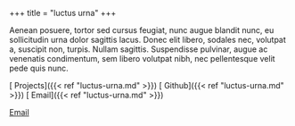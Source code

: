 +++
title = "luctus urna"
+++

Aenean posuere, tortor sed cursus feugiat, nunc augue blandit nunc, eu sollicitudin urna dolor sagittis lacus. Donec elit libero, sodales nec, volutpat a, suscipit non, turpis. Nullam sagittis. Suspendisse pulvinar, augue ac venenatis condimentum, sem libero volutpat nibh, nec pellentesque velit pede quis nunc.

[<i class="fas fa-code-branch fa-lg" style="font-style: normal;"></i> Projects]({{< ref "luctus-urna.md" >}})
[<i class="fab fa-github fa-lg" style="font-style: normal;"></i> Github]({{< ref "luctus-urna.md" >}})
[<i class='fa fa-envelope fa-lg' style="font-style: normal;"></i> Email]({{< ref "luctus-urna.md" >}})
<div class="split-list"><a href="/luctus-urna"><i class='fa fa-envelope fa-lg' style="font-style: normal;"></i> Email</a></div>
